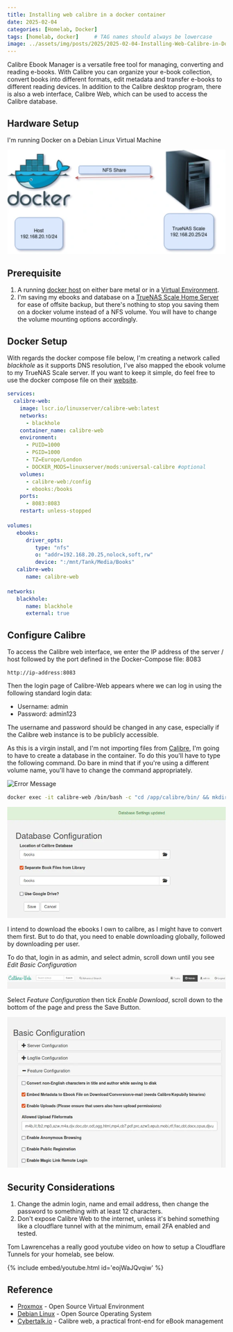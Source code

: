 ```yaml
---
title: Installing web calibre in a docker container
date: 2025-02-04
categories: [Homelab, Docker]
tags: [homelab, docker]     # TAG names should always be lowercase
image: ../assets/img/posts/2025/2025-02-04-Installing-Web-Calibre-in-Docker/header.webp
---
```


Calibre Ebook Manager is a versatile free tool for managing, converting and reading e-books. With Calibre you can organize your e-book collection, convert books into different formats, edit metadata and transfer e-books to different reading devices. In addition to the Calibre desktop program, there is also a web interface, Calibre Web, which can be used to access the Calibre database.

## Hardware Setup

I'm running Docker on a Debian Linux Virtual Machine

![Infrastructure](../assets/img/posts/2025/2025-02-04-Installing-Web-Calibre-in-Docker/Infrastructure.webp)

## Prerequisite

1. A running [docker host](https://thebloody.cloud/posts/Debian-Host-On-Proxmox/) on either bare metal or in a [Virtual Environment](https://thebloody.cloud/posts/Cheap-Home-Proxmox-Server/).
2. I'm saving my ebooks and database on a [TrueNAS Scale Home Server](https://thebloody.cloud/posts/Current-Home-Server/) for ease of offsite backup, but there's nothing to stop you saving them on a docker volume instead of a NFS volume. You will have to change the volume mounting options accordingly.

## Docker Setup

With regards the docker compose file below, I'm creating a network called *blackhole* as it supports DNS resolution, I've also mapped the ebook volume to my TrueNAS Scale server. If you want to keep it simple, do feel free to use the docker compose file on their [website](https://github.com/linuxserver/docker-calibre-web).

```yaml
services:
  calibre-web:
    image: lscr.io/linuxserver/calibre-web:latest
    networks:
      - blackhole
    container_name: calibre-web
    environment:
      - PUID=1000
      - PGID=1000
      - TZ=Europe/London
      - DOCKER_MODS=linuxserver/mods:universal-calibre #optional
    volumes:
      - calibre-web:/config
      - ebooks:/books
    ports:
      - 8083:8083
    restart: unless-stopped

volumes:
   ebooks:
      driver_opts:
         type: "nfs"
         o: "addr=192.168.20.25,nolock,soft,rw"
         device: ":/mnt/Tank/Media/Books"
   calibre-web:
      name: calibre-web

networks:
   blackhole:
      name: blackhole
      external: true
```

## Configure Calibre

To access the Calibre web interface, we enter the IP address of the server / host followed by the port defined in the Docker-Compose file: 8083

```text
http://ip-address:8083
````

Then the login page of Calibre-Web appears where we can log in using the following standard login data:

* Username: admin
* Password: admin123

The username and password should be changed in any case, especially if the Calibre web instance is to be publicly accessible.

As this is a virgin install, and I'm not importing files from [Calibre](https://calibre-ebook.com/), I'm going to have to create a database in the container. To do this you'll have to type the following command. Do bare in mind that if you're using a different volume name, you'll have to change the command appropriately.

![Error Message](../assets/img/posts/2025/2025-02-04-Installing-Web-Calibre-in-Docker/Error_Message.webp)

```bash
docker exec -it calibre-web /bin/bash -c "cd /app/calibre/bin/ && mkdir /books/.calnotes && calibredb restore_database --really-do-it --with-library /books”
```

![Fix Error Message](../assets/img/posts/2025/2025-02-04-Installing-Web-Calibre-in-Docker/Fixed_Error_Message.webp)

I intend to download the ebooks I own to calibre, as I might have to convert them first. But to do that, you need to enable downloading globally, followed by downloading per user.

To do that, login in as admin, and select admin, scroll down until you see *Edit Basic Configuration*

![Admin Page](../assets/img/posts/2025/2025-02-04-Installing-Web-Calibre-in-Docker/admin.webp)

Select *Feature Configuration* then tick *Enable Download*, scroll down to the bottom of the page and press the Save Button.

![Enabling Downloads Globally](../assets/img/posts/2025/2025-02-04-Installing-Web-Calibre-in-Docker/Enable_Downloads.webp)

## Security Considerations

1. Change the admin login, name and email address, then change the password to something with at least 12 characters.
2. Don't expose Calibre Web to the internet, unless it's behind something like a cloudflare tunnel with at the minimum, email 2FA enabled and tested.

Tom Lawrencehas a really good youtube video on how to setup a Cloudflare Tunnels for your homelab, see below.

{% include embed/youtube.html id='eojWaJQvqiw' %}

## Reference

* [Proxmox](https://www.proxmox.com/en/) - Open Source Virtual Environment
* [Debian Linux](https://www.debian.org/) - Open Source Operating System
* [Cybertalk.io](https://cybertalk.io/en/calibre-web-a-practical-front-end-for-ebook-management/) - Calibre web, a practical front-end for eBook management
